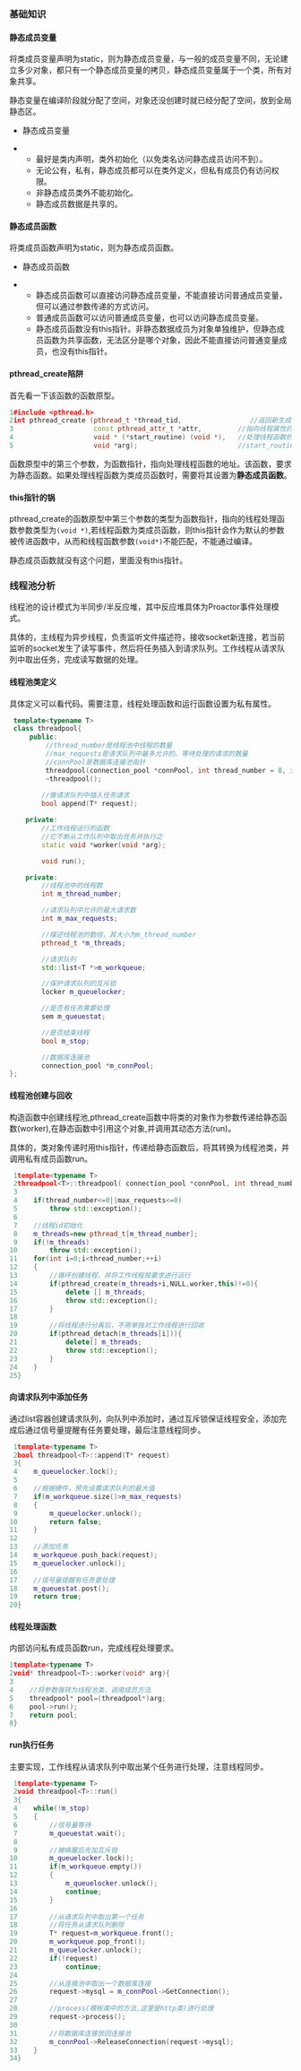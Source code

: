 ### 基础知识

#### **静态成员变量**

将类成员变量声明为static，则为静态成员变量，与一般的成员变量不同，无论建立多少对象，都只有一个静态成员变量的拷贝，静态成员变量属于一个类，所有对象共享。

静态变量在编译阶段就分配了空间，对象还没创建时就已经分配了空间，放到全局静态区。

- 静态成员变量

- - 最好是类内声明，类外初始化（以免类名访问静态成员访问不到）。
  - 无论公有，私有，静态成员都可以在类外定义，但私有成员仍有访问权限。
  - 非静态成员类外不能初始化。
  - 静态成员数据是共享的。

#### **静态成员函数**

将类成员函数声明为static，则为静态成员函数。

- 静态成员函数

- - 静态成员函数可以直接访问静态成员变量，不能直接访问普通成员变量，但可以通过参数传递的方式访问。
  - 普通成员函数可以访问普通成员变量，也可以访问静态成员变量。
  - 静态成员函数没有this指针。非静态数据成员为对象单独维护，但静态成员函数为共享函数，无法区分是哪个对象，因此不能直接访问普通变量成员，也没有this指针。

#### **pthread_create陷阱**

首先看一下该函数的函数原型。

```cpp
1#include <pthread.h>
2int pthread_create (pthread_t *thread_tid,                 //返回新生成的线程的id
3                    const pthread_attr_t *attr,         //指向线程属性的指针,通常设置为NULL
4                    void * (*start_routine) (void *),   //处理线程函数的地址
5                    void *arg);                         //start_routine()中的参数
```

函数原型中的第三个参数，为函数指针，指向处理线程函数的地址。该函数，要求为静态函数。如果处理线程函数为类成员函数时，需要将其设置为**静态成员函数**。

#### **this指针的锅**

pthread_create的函数原型中第三个参数的类型为函数指针，指向的线程处理函数参数类型为`(void *)`,若线程函数为类成员函数，则this指针会作为默认的参数被传进函数中，从而和线程函数参数`(void*)`不能匹配，不能通过编译。

静态成员函数就没有这个问题，里面没有this指针。

### 线程池分析

线程池的设计模式为半同步/半反应堆，其中反应堆具体为Proactor事件处理模式。

具体的，主线程为异步线程，负责监听文件描述符，接收socket新连接，若当前监听的socket发生了读写事件，然后将任务插入到请求队列。工作线程从请求队列中取出任务，完成读写数据的处理。

#### **线程池类定义**

具体定义可以看代码。需要注意，线程处理函数和运行函数设置为私有属性。

```cpp
 template<typename T>
 class threadpool{
     public:
         //thread_number是线程池中线程的数量
         //max_requests是请求队列中最多允许的、等待处理的请求的数量
         //connPool是数据库连接池指针
         threadpool(connection_pool *connPool, int thread_number = 8, int max_request = 10000);
         ~threadpool();
 
        //像请求队列中插入任务请求
        bool append(T* request);

    private:
        //工作线程运行的函数
        //它不断从工作队列中取出任务并执行之
        static void *worker(void *arg);

        void run();

    private:
        //线程池中的线程数
        int m_thread_number;

        //请求队列中允许的最大请求数
        int m_max_requests;

        //描述线程池的数组，其大小为m_thread_number
        pthread_t *m_threads;

        //请求队列
        std::list<T *>m_workqueue;    

        //保护请求队列的互斥锁    
        locker m_queuelocker;

        //是否有任务需要处理
        sem m_queuestat;

        //是否结束线程
        bool m_stop;

        //数据库连接池
        connection_pool *m_connPool;  
};
```

#### **线程池创建与回收**

构造函数中创建线程池,pthread_create函数中将类的对象作为参数传递给静态函数(worker),在静态函数中引用这个对象,并调用其动态方法(run)。

具体的，类对象传递时用this指针，传递给静态函数后，将其转换为线程池类，并调用私有成员函数run。

```cpp
 1template<typename T>
 2threadpool<T>::threadpool( connection_pool *connPool, int thread_number, int max_requests) : m_thread_number(thread_number), m_max_requests(max_requests), m_stop(false), m_threads(NULL),m_connPool(connPool){
 3
 4    if(thread_number<=0||max_requests<=0)
 5        throw std::exception();
 6
 7    //线程id初始化
 8    m_threads=new pthread_t[m_thread_number];
 9    if(!m_threads)
10        throw std::exception();
11    for(int i=0;i<thread_number;++i)
12    {
13        //循环创建线程，并将工作线程按要求进行运行
14        if(pthread_create(m_threads+i,NULL,worker,this)!=0){
15            delete [] m_threads;
16            throw std::exception();
17        }
18
19        //将线程进行分离后，不用单独对工作线程进行回收
20        if(pthread_detach(m_threads[i])){
21            delete[] m_threads;
22            throw std::exception();
23        }
24    }
25}
```

#### **向请求队列中添加任务**

通过list容器创建请求队列，向队列中添加时，通过互斥锁保证线程安全，添加完成后通过信号量提醒有任务要处理，最后注意线程同步。

```cpp
 1template<typename T>
 2bool threadpool<T>::append(T* request)
 3{
 4    m_queuelocker.lock();
 5
 6    //根据硬件，预先设置请求队列的最大值
 7    if(m_workqueue.size()>m_max_requests)
 8    {
 9        m_queuelocker.unlock();
10        return false;
11    }
12
13    //添加任务
14    m_workqueue.push_back(request);
15    m_queuelocker.unlock();
16
17    //信号量提醒有任务要处理
18    m_queuestat.post();
19    return true;
20}
```

#### **线程处理函数**

内部访问私有成员函数run，完成线程处理要求。

```cpp
1template<typename T>
2void* threadpool<T>::worker(void* arg){
3
4    //将参数强转为线程池类，调用成员方法
5    threadpool* pool=(threadpool*)arg;
6    pool->run();
7    return pool;
8}
```

#### **run执行任务**

主要实现，工作线程从请求队列中取出某个任务进行处理，注意线程同步。

```cpp
 1template<typename T>
 2void threadpool<T>::run()
 3{
 4    while(!m_stop)
 5    {    
 6        //信号量等待
 7        m_queuestat.wait();
 8
 9        //被唤醒后先加互斥锁
10        m_queuelocker.lock();
11        if(m_workqueue.empty())
12        {
13            m_queuelocker.unlock();
14            continue;
15        }
16
17        //从请求队列中取出第一个任务
18        //将任务从请求队列删除
19        T* request=m_workqueue.front();
20        m_workqueue.pop_front();
21        m_queuelocker.unlock();
22        if(!request)
23            continue;
24
25        //从连接池中取出一个数据库连接
26        request->mysql = m_connPool->GetConnection();
27
28        //process(模板类中的方法,这里是http类)进行处理
29        request->process();
30
31        //将数据库连接放回连接池
32        m_connPool->ReleaseConnection(request->mysql);
33    }
34}
```